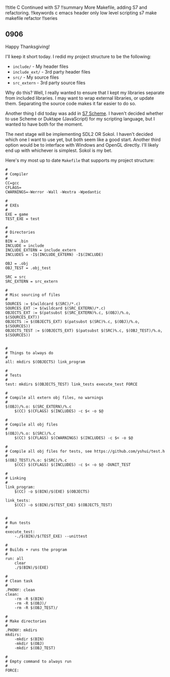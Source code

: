 !!title C Continued with S7
!!summary More Makefile, adding S7 and refactoring.
!!keywords c emacs header only low level scripting s7 make makefile refactor
!!series 

## 0906

Happy Thanksgiving! 

I'll keep it short today. I redid my project structure to be the following:

* `include/` - My header files
* `include_ext/` - 3rd party header files
* `src/` -  My source files
* `src_extern` - 3rd party source files

Why do this? Well, I really wanted to ensure that I kept my libraries separate from included libraries. I may want to wrap external libraries, or update them. Separating the source code makes it far easier to do so. 

Another thing I did today was add in [S7 Scheme](https://ccrma.stanford.edu/software/snd/snd/s7.html). I haven't decided whether to use Scheme or Duktape (JavaScript) for my scripting language, but I wanted to have both for the moment. 

The next stage will be implementing SDL2 OR Sokol. I haven't decided which one I want to use yet, but both seem like a good start. Another third option would be to interface with Windows and OpenGL directly. I'll likely end up with whichever is simplest. Sokol is my bet.

Here's my most up to date `Makefile` that supports my project structure:

```
#
# Compiler
#
CC=gcc
CFLAGS=
CWARNINGS=-Werror -Wall -Wextra -Wpedantic 

#
# EXEs
#
EXE = game
TEST_EXE = test

#
# Directories
#
BIN = .bin
INCLUDE = include
INCLUDE_EXTERN = include_extern
INCLUDES = -I$(INCLUDE_EXTERN) -I$(INCLUDE)

OBJ = .obj
OBJ_TEST = .obj_test

SRC = src
SRC_EXTERN = src_extern

#
# Misc sourcing of files
#
SOURCES := $(wildcard $(SRC)/*.c)
SOURCES_EXT := $(wildcard $(SRC_EXTERN)/*.c)
OBJECTS_EXT := $(patsubst $(SRC_EXTERN)%.c, $(OBJ)/%.o, $(SOURCES_EXT))
OBJECTS := $(OBJECTS_EXT) $(patsubst $(SRC)%.c, $(OBJ)/%.o, $(SOURCES)) 
OBJECTS_TEST := $(OBJECTS_EXT) $(patsubst $(SRC)%.c, $(OBJ_TEST)/%.o, $(SOURCES))


#
# Things to always do
#
all: mkdirs $(OBJECTS) link_program

#
# Tests
#
test: mkdirs $(OBJECTS_TEST) link_tests execute_test FORCE

#
# Compile all extern obj files, no warnings
#
$(OBJ)/%.o: $(SRC_EXTERN)/%.c
	$(CC) $(CFLAGS) $(INCLUDES) -c $< -o $@

#
# Compile all obj files
#
$(OBJ)/%.o: $(SRC)/%.c
	$(CC) $(CFLAGS) $(CWARNINGS) $(INCLUDES) -c $< -o $@

#
# Compile all obj files for tests, see https://github.com/yshui/test.h
#
$(OBJ_TEST)/%.o: $(SRC)/%.c
	$(CC) $(CFLAGS) $(INCLUDES) -c $< -o $@ -DUNIT_TEST

#
# Linking
#
link_program:
	$(CC) -o $(BIN)/$(EXE) $(OBJECTS)

link_tests:
	$(CC) -o $(BIN)/$(TEST_EXE) $(OBJECTS_TEST)


#
# Run tests
#
execute_test:
	-./$(BIN)/$(TEST_EXE) --unittest

#
# Builds + runs the program
#
run: all
	clear
	./$(BIN)/$(EXE)

#
# Clean task
# 
.PHONY: clean
clean: 
	-rm -R $(BIN)
	-rm -R $(OBJ)/
	-rm -R $(OBJ_TEST)/

#
# Make directories
#
.PHONY: mkdirs
mkdirs:
	-mkdir $(BIN)
	-mkdir $(OBJ)
	-mkdir $(OBJ_TEST)

#
# Empty command to always run
#
FORCE:
```


